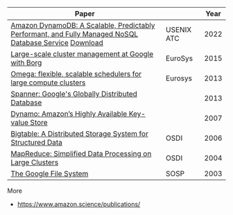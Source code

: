 



| Paper       |  | Year | 
| ----------- | ----------- | ----------- |
| [Amazon DynamoDB: A Scalable, Predictably Performant, and Fully Managed NoSQL Database Service](https://www.usenix.org/conference/atc22/presentation/elhemali) [Download](https://www.amazon.science/publications/amazon-dynamodb-a-scalable-predictably-performant-and-fully-managed-nosql-database-service) | USENIX ATC | 2022 |
| [Large-scale cluster management at Google with Borg](https://research.google/pubs/pub43438/) | EuroSys | 2015 | 
| [Omega: flexible, scalable schedulers for large compute clusters](https://research.google/pubs/pub41684/) | Eurosys | 2013 |
| [Spanner: Google's Globally Distributed Database](https://research.google/pubs/pub44915/) |  | 2013 |
| [Dynamo: Amazon’s Highly Available Key-value Store](https://www.allthingsdistributed.com/files/amazon-dynamo-sosp2007.pdf) |  | 2007 |
| [Bigtable: A Distributed Storage System for Structured Data](https://research.google/pubs/pub27898/) | OSDI | 2006 |
| [MapReduce: Simplified Data Processing on Large Clusters](https://research.google/pubs/pub62/) | OSDI | 2004 |
| [The Google File System](https://research.google/pubs/pub51/) | SOSP | 2003 |


More
- https://www.amazon.science/publications/
